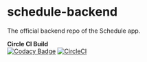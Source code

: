 # schedule-backend
The official backend repo of the Schedule app.

<strong>Circle CI Build</strong>  
[![Codacy Badge](https://api.codacy.com/project/badge/Grade/53d4270a1deb4a7f90a5ed29cecea887)](https://app.codacy.com/gh/DSCUAIC/schedule-backend?utm_source=github.com&utm_medium=referral&utm_content=DSCUAIC/schedule-backend&utm_campaign=Badge_Grade_Settings)
[![CircleCI](https://circleci.com/gh/DSCUAIC/schedule-backend.svg?style=svg)](https://circleci.com/gh/DSCUAIC/schedule-backend)